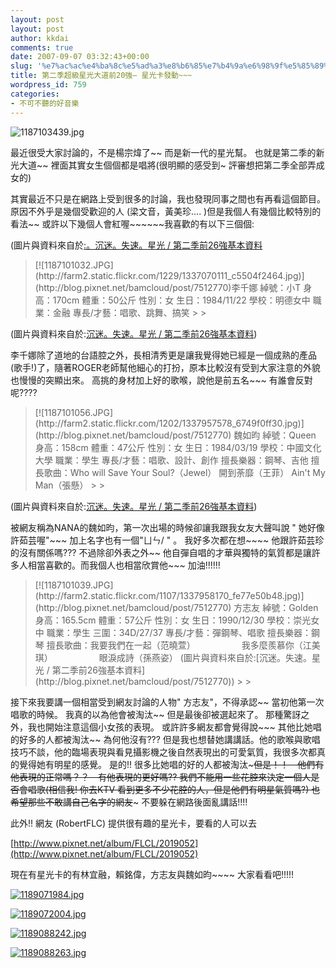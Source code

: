 ```yaml
---
layout: post
layout: post
author: kkdai
comments: true
date: 2007-09-07 03:32:43+00:00
slug: '%e7%ac%ac%e4%ba%8c%e5%ad%a3%e8%b6%85%e7%b4%9a%e6%98%9f%e5%85%89%e5%a4%a7%e9%81%93%e5%89%8d20%e5%bc%b7-%e6%98%9f%e5%85%89%e5%8d%a1%e7%99%bc%e5%8b%95-2'
title: 第二季超級星光大道前20強– 星光卡發動~~~
wordpress_id: 759
categories:
- 不可不聽的好音樂
---
```


![1187103439.jpg](http://farm2.static.flickr.com/1378/1337815966_d6d89ffa21.jpg)  


最近很受大家討論的，不是楊宗煒了~~ 而是新一代的星光幫。 也就是第二季的新光大道~~ 裡面其實女生個個都是唱將(很明顯的感受到~ 評審想把第二季全部弄成女的) 

其實最近不只是在網路上受到很多的討論，我也發現同事之間也有再看這個節目。原因不外乎是幾個受歡迎的人 (梁文音，黃美珍.... )但是我個人有幾個比較特別的看法~~ 或許以下幾個人會紅喔~~~~~~我喜歡的有以下三個個:

(圖片與資料來自於[:。沉迷。失速。星光 / 第二季前26強基本資料](http://blog.pixnet.net/bamcloud/post/7512770)

<blockquote>[![1187101032.JPG](http://farm2.static.flickr.com/1229/1337070111_c5504f2464.jpg)](http://blog.pixnet.net/bamcloud/post/7512770)李千娜  
綽號：小T  
身高：170cm  
體重：50公斤  
性別：女  
生日：1984/11/22  
學校：明德女中  
職業：金融  
專長/才藝：唱歌、跳舞、搞笑
> 
> </blockquote>

  
(圖片與資料來自於:[沉迷。失速。星光 / 第二季前26強基本資料](http://blog.pixnet.net/bamcloud/post/7512770))

李千娜除了道地的台語腔之外，長相清秀更是讓我覺得她已經是一個成熟的產品(歌手!)了，隨著ROGER老師幫他細心的打扮，原本比較沒有受到大家注意的外貌也慢慢的突顯出來。 高挑的身材加上好的歌喉，說他是前五名~~~ 有誰會反對呢????

<blockquote>[![1187101056.JPG](http://farm2.static.flickr.com/1202/1337957578_6749f0ff30.jpg)](http://blog.pixnet.net/bamcloud/post/7512770)  
魏如昀  
綽號：Queen  
身高：158cm  
體重：47公斤  
性別：女  
生日：1984/03/19  
學校：中國文化大學  
職業：學生  
專長/才藝：唱歌、設計、創作  
擅長樂器：鋼琴、吉他  
擅長歌曲：Who will Save Your Soul?（Jewel）  
開到荼靡（王菲）  
Ain't My Man（張懸）
> 
> </blockquote>

(圖片與資料來自於:[沉迷。失速。星光 / 第二季前26強基本資料](http://blog.pixnet.net/bamcloud/post/7512770))

被網友稱為NANA的魏如昀，第一次出場的時候卻讓我跟我女友大聲叫說 " 她好像許茹芸喔"~~~ 加上名字也有一個"ㄩㄣ/ " 。 我好多次都在想~~~~ 他跟許茹芸珍的沒有關係嗎??? 不過除卻外表之外~~ 他自彈自唱的才華與獨特的氣質都是讓許多人相當喜歡的。而我個人也相當欣賞他~~~ 加油!!!!!!

<blockquote>[![1187101039.JPG](http://farm2.static.flickr.com/1107/1337958170_fe77e50b48.jpg)](http://blog.pixnet.net/bamcloud/post/7512770)  
方志友  
綽號：Golden  
身高：165.5cm  
體重：57公斤  
性別：女  
生日：1990/12/30  
學校：崇光女中  
職業：學生  
三圍：34D/27/37  
專長/才藝：彈鋼琴、唱歌  
擅長樂器：鋼琴  
擅長歌曲：我要我們在一起（范曉萱）  
　　　　　我多麼羨慕你（江美琪）  
　　　　　眼淚成詩（孫燕姿）  
(圖片與資料來自於:[沉迷。失速。星光 / 第二季前26強基本資料](http://blog.pixnet.net/bamcloud/post/7512770))
> 
> </blockquote>

接下來我要講一個相當受到網友討論的人物" 方志友"，不得承認~~ 當初他第一次唱歌的時候。 我真的以為他會被淘汰~~ 但是最後卻被選起來了。 那種驚訝之外，我也開始注意這個小女孩的表現。 或許許多網友都會覺得說~~~ 其他比她唱的好多的人都被淘汰~~ 為何他沒有??? 但是我也想替她講講話。他的歌喉與歌唱技巧不談，他的臨場表現與看見攝影機之後自然表現出的可愛氣質，我很多次都真的覺得她有明星的感覺。 是的!! 很多比她唱的好的人都被淘汰~~~但是！！　他們有他表現的正常嗎？？　有他表現的更好嗎?? 我們不能用一些花腔來決定一個人是否會唱歌(相信我! 你去KTV 看到更多不少花腔的人，但是他們有明星氣質嗎?) 也希望那些不敢講自己名字的網友~~~ 不要躲在網路後面亂講話!!!!

此外!! 網友 (RobertFLC) 提供很有趣的星光卡，要看的人可以去

[http://www.pixnet.net/album/FLCL/2019052](http://www.pixnet.net/album/FLCL/2019052)

現在有星光卡的有林宜融，賴銘偉，方志友與魏如昀~~~~ 大家看看吧!!!!!

[![1189071984.jpg](http://farm2.static.flickr.com/1341/1336960617_2c77215c8c.jpg)](http://www.pixnet.net/album/FLCL/2019052)

[![1189072004.jpg](http://farm2.static.flickr.com/1048/1337845082_3f712954eb.jpg)](http://www.pixnet.net/album/FLCL/2019052)

[![1189088242.jpg](http://farm2.static.flickr.com/1219/1336953501_666d920da7.jpg)](http://www.pixnet.net/album/FLCL/2019052)

[![1189088263.jpg](http://farm2.static.flickr.com/1358/1337837954_47ce2bd3ee.jpg)](http://www.pixnet.net/album/FLCL/2019052)
